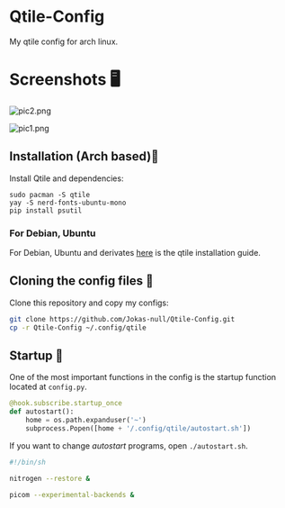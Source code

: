 # Qtile-Config
My qtile config for arch linux.

# Screenshots 🖥️

![pic2.png](https://github.com/Jokas-null/Qtile-Config/blob/main/screenshots/pic2.png)

![pic1.png](https://github.com/Jokas-null/Qtile-Config/blob/main/screenshots/pic1.png)

## Installation (Arch based)🐧

Install Qtile and dependencies:

```
sudo pacman -S qtile 
yay -S nerd-fonts-ubuntu-mono
pip install psutil
```
### For Debian, Ubuntu

For Debian, Ubuntu and derivates [here](http://docs.qtile.org/en/latest/manual/install/ubuntu.html) is the qtile installation guide.


## Cloning the config files 📁

Clone this repository and copy my configs:

```bash
git clone https://github.com/Jokas-null/Qtile-Config.git
cp -r Qtile-Config ~/.config/qtile
```
## Startup  🏁

One of the most important functions in the config is the startup function located at ```config.py```.

``` python
@hook.subscribe.startup_once
def autostart():
    home = os.path.expanduser('~')
    subprocess.Popen([home + '/.config/qtile/autostart.sh'])
```

If you want to change *autostart* programs, open  ```./autostart.sh```.

```bash
#!/bin/sh

nitrogen --restore &

picom --experimental-backends &
```
